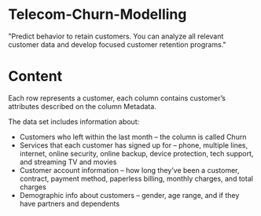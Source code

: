 # Telecom-Churn-Modelling

"Predict behavior to retain customers. You can analyze all relevant customer data and develop focused customer retention programs." 

# Content
Each row represents a customer, each column contains customer’s attributes described on the column Metadata.

The data set includes information about:

<ul>
<li>Customers who left within the last month – the column is called Churn</li>
<li>Services that each customer has signed up for – phone, multiple lines, internet, online security, online backup, device protection, tech support, and streaming TV and movies</li>
<li>Customer account information – how long they’ve been a customer, contract, payment method, paperless billing, monthly charges, and total charges</li>
<li>Demographic info about customers – gender, age range, and if they have partners and dependents</li>

</ul>

